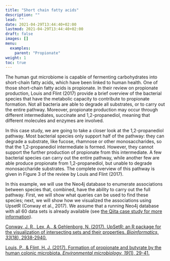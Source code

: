 ```yaml
---
title: "Short chain fatty acids"
description: ""
lead: ""
date: 2021-04-29T13:44:40+02:00
lastmod: 2021-04-29T13:44:40+02:00
draft: false
images: []
menu: 
  examples:
    parent: "Propionate"
weight: 1
toc: true
---
```


The human gut microbiome is capable of fermenting carbohydrates into short-chain fatty acids, which have been linked to human health. One of those short-chain fatty acids is propionate. In their review on propionate production, Louis and Flint (2017) provide a brief overview of the bacterial species that have the metabolic capacity to contribute to propionate formation. Not all bacteria are able to degrade all substrates, or to carry out the entire pathway. Moreover, propionate production may occur through different intermediates, succinate and 1,2-propanediol, meaning that different molecules and enzymes are involved. 

In this case study, we are going to take a closer look at the 1,2-propanediol pathway. Most bacterial species only support half of the pathway: they can degrade a substrate, like fucose, rhamnose or other monosaccharides, so that the  1,2-propanediol intermediate is formed. However, they cannot support the further production of propionate from this intermediate. A few bacterial species can carry out the entire pathway, while another few are able produce propionate from 1,2-propanediol, but unable to degrade monosaccharide substrates. The complete overview of this pathway is given in Figure 3 of the review by Louis and Flint (2017). 

In this example, we will use the Neo4j database to enumerate associations between species that, combined, have the ability to carry out the full pathway. First, we will show what queries can be used to find these species; next, we will show how we visualized the associations using UpsetR (Conway et al., 2017). We assume that a running Neo4j database with all 60 data sets is already available (see <a href="../../qiita/intro">the Qiita case study for more information</a>). 

<a href="https://academic.oup.com/bioinformatics/article/33/18/2938/3884387">Conway, J. R., Lex, A., & Gehlenborg, N. (2017). UpSetR: an R package for the visualization of intersecting sets and their properties. <i>Bioinformatics, 33</i>(18), 2938-2940.</a>

<a href="https://sfamjournals.onlinelibrary.wiley.com/doi/10.1111/1462-2920.13589">Louis, P., & Flint, H. J. (2017). Formation of propionate and butyrate by the human colonic microbiota. <i>Environmental microbiology, 19</i>(1), 29-41.</a>